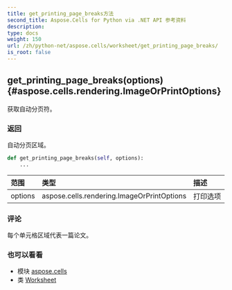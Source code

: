 ```yaml
---
title: get_printing_page_breaks方法
second_title: Aspose.Cells for Python via .NET API 参考资料
description:
type: docs
weight: 150
url: /zh/python-net/aspose.cells/worksheet/get_printing_page_breaks/
is_root: false
---
```

##  get_printing_page_breaks(options) {#aspose.cells.rendering.ImageOrPrintOptions}
获取自动分页符。


### 返回

自动分页区域。


```python
def get_printing_page_breaks(self, options):
    ...
```


|范围|类型|描述|
| :- | :- | :- |
| options | aspose.cells.rendering.ImageOrPrintOptions |打印选项|
### 评论

每个单元格区域代表一篇论文。


### 也可以看看

* 模块 [aspose.cells](../../)
* 类 [Worksheet](/cells/zh/python-net/aspose.cells/worksheet)
